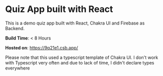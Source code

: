 # Quiz App built with React
This is a demo quiz app built with React, Chakra UI and Firebase as Backend.

**Build Time**: < 8 Hours

**Hosted on**: https://9q21e1.csb.app/

Please note that this used a typescript template of Chakra UI. I don't work with Typescript very often and due to lack of time, I didn't declare types everywhere
